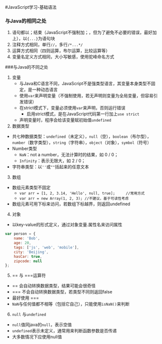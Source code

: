 #JavaScript学习-基础语法

### 与Java的相同之处
1. 语句都以；结束（JavaScript不强制加；，但为了避免不必要的错误，最好加上），以`{...}`为语句块
2. 注释方式相同，单行`//`，多行`/*...*/`
3. 运算方式相同（四则运算，布尔运算，比较运算等）
4. 变量名定义方式相同，大小写敏感，使用驼峰命名方式

###与Java的不同之处
1. 变量
   - 与Java和C语言不同，JavaScript不是强类型语言，其变量本身类型不固定，是一种动态语言
   - 使用`var`来声明变量（不强制使用，若无声明则变量为全局变量，但容易引发错误）
   - 在strict模式下，变量必须使用`var`来声明，否则运行错误
     - 启用strict模式，是在JavaScript代码第一行加上`use strict`
   - 声明变量时，程序会给该变量赋初始值`undefined`
2. 数据类型
  - 共七种数据类型：`undefined`（未定义），`null`（空），`boolean`（布尔型），`number`（数字类型），`string`（字符串），`object`（对象），`symbol`（符号）
  - Number类型
     - `NaN`：not a number，无法计算时的结果，如 0 / 0；
     - `Infinity`：表示无限大，如 2 / 0；
  - 字符串类型：以`''`或`""`括起来的任意文本
3. 数组
  - 数组元素类型不固定
    - `var arr = [1, 2, 3.14, 'Hello', null, true]; 	//常用方式`
    - `var arr = new Array(1, 2, 3); //不建议，基于可读性考虑` 
  - 数组元素可用下标来访问，若数组下标越界，则返回undefined
4. 对象
  - 以key-value的形式定义，通过对象变量.属性名来访问属性
```javascript
var person = {
    name: 'Bob',
    age: 20,
    tags: ['js', 'web', 'mobile'],
    city: 'Beijing',
    hasCar: true,
    zipcode: null
};
```
5. == 与 ===运算符
  - == 会自动转换数据类型，结果可能会很奇怪
  - === 不会自动转换数据类型，若类型不同则返回false
  - 最好使用 ===
  - `NaN`与任何值都不相等（包括它自己），只能使用`isNaN()`来判断
6. `null` 与`undefined`
  - `null`值同java的`null`，表示空值
  - `undefined`表示未定义，通常用来判断函数参数是否传递
  - 大多数情况下应使用null值

